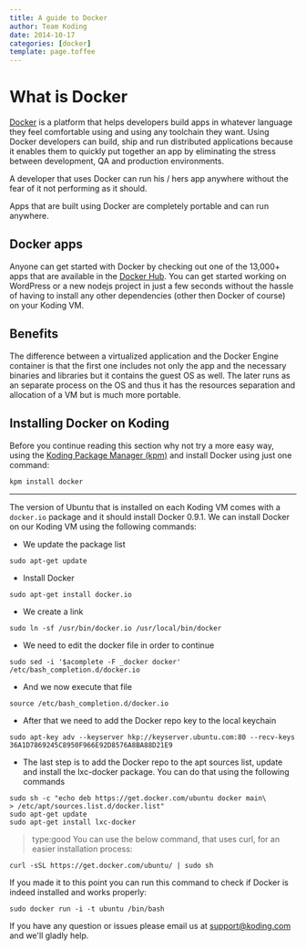 ```yaml
---
title: A guide to Docker
author: Team Koding
date: 2014-10-17
categories: [docker]
template: page.toffee
---
```


# What is Docker

[Docker][docker] is a platform that helps developers build apps in whatever language they feel comfortable using and using any toolchain they want. Using Docker developers can build, ship and run distributed applications because it enables them to quickly put together an app by eliminating the stress between development, QA and production environments.

A developer that uses Docker can run his / hers app anywhere without the fear of it not performing as it should.

Apps that are built using Docker are completely portable and can run anywhere.

## Docker apps

Anyone can get started with Docker by checking out one of the 13,000+ apps that are available in the [Docker Hub][hub]. You can get started working on WordPress or a new nodejs project in just a few seconds without the hassle of having to install any other dependencies (other then Docker of course) on your Koding VM.

## Benefits

The difference between a virtualized application and the Docker Engine container is that the first one includes not only the app and the necessary binaries and libraries but it contains the guest OS as well. The later runs as an separate process on the OS and thus it has the resources separation and allocation of a VM but is much more portable.

## Installing Docker on Koding

Before you continue reading this section why not try a more easy way, using the [Koding Package Manager (kpm)](http://learn.koding.com/guides/getting-started-kpm/) and install Docker using just one command:

```
kpm install docker
```

***

The version of Ubuntu that is installed on each Koding VM comes with a `docker.io` package and it should install Docker 0.9.1. 
We can install Docker on our Koding VM using the following commands:

* We update the package list

```
sudo apt-get update
```

* Install Docker

```
sudo apt-get install docker.io
```

* We create a link 

```
sudo ln -sf /usr/bin/docker.io /usr/local/bin/docker
```

* We need to edit the docker file in order to continue

```
sudo sed -i '$acomplete -F _docker docker' /etc/bash_completion.d/docker.io
```

* And we now execute that file

```
source /etc/bash_completion.d/docker.io
```

* After that we need to add the Docker repo key to the local keychain

```
sudo apt-key adv --keyserver hkp://keyserver.ubuntu.com:80 --recv-keys 36A1D7869245C8950F966E92D8576A8BA88D21E9
```

* The last step is to add the Docker repo to the apt sources list, update and install the lxc-docker package. You can do that using the following commands

```
sudo sh -c "echo deb https://get.docker.com/ubuntu docker main\
> /etc/apt/sources.list.d/docker.list"
sudo apt-get update
sudo apt-get install lxc-docker
```

> type:good
> You can use the below command, that uses curl, for an easier installation process:

```
curl -sSL https://get.docker.com/ubuntu/ | sudo sh
```

If you made it to this point you can run this command to check if Docker is indeed installed and works properly:

```
sudo docker run -i -t ubuntu /bin/bash
```

If you have any question or issues please email us at support@koding.com and we'll gladly help.



[docker]: https://www.docker.com/
[hub]: https://registry.hub.docker.com/
